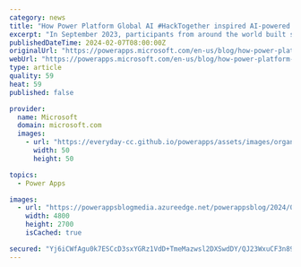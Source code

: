 ```yaml
---
category: news
title: "How Power Platform Global AI #HackTogether inspired AI-powered solutions for real-world use cases"
excerpt: "In September 2023, participants from around the world built solutions for the Power Platform Global AI #HackTogether using AI technologies together with Power Platform. The hundreds of solutions developed for real-world use cases were innovative and impactful. We summarize some of the solutions by use"
publishedDateTime: 2024-02-07T08:00:00Z
originalUrl: "https://powerapps.microsoft.com/en-us/blog/how-power-platform-global-ai-hacktogether-inspired-ai-powered-solutions-for-real-world-use-cases/"
webUrl: "https://powerapps.microsoft.com/en-us/blog/how-power-platform-global-ai-hacktogether-inspired-ai-powered-solutions-for-real-world-use-cases/"
type: article
quality: 59
heat: 59
published: false

provider:
  name: Microsoft
  domain: microsoft.com
  images:
    - url: "https://everyday-cc.github.io/powerapps/assets/images/organizations/microsoft.com-50x50.jpg"
      width: 50
      height: 50

topics:
  - Power Apps

images:
  - url: "https://powerappsblogmedia.azureedge.net/powerappsblog/2024/01/Power-Platform-Global-AI-Hack-Infographic.jpg"
    width: 4800
    height: 2700
    isCached: true

secured: "Yj6iCWfAgu0k7ESCcD3sxYGRz1VdD+TmeMazwsl2DXSwdDY/QJ23WxuCF3n89+qY53EfcVzeAlh0HSDzwcZ/4Mqd4UfHuX6OIHET6eCpRlGP/tZsP03Sg/pUSXjhIg0tGPXpUZ3e2tGIqLEtorl3+z6HOsmCmgG4J5j4dTmFKx0zb7eW1EIIFkdoEqOMbd+qmYIdSVzI5P6A4SQahqZuWHeuoYmsnCSqaWYkXsTVMt4/VLHGu9+cgsw2Mfs0S7BvzyXk3S2kxTowyogg5nxsIIlQ4e1fDVxBnrzu5bBY61LGm0Tl2m++u61UijWVslNPo4bXv0Q6SXuNuucK9v8Lv4nvMGlpDVZlSPyQBRK02yg=;cD/Gb1hmDlZIsDnLVtCwsg=="
---
```



